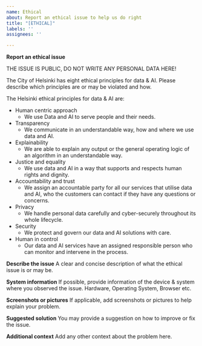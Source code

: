 ```yaml
---
name: Ethical
about: Report an ethical issue to help us do right
title: "[ETHICAL]"
labels: ''
assignees: ''

---
```


**Report an ethical issue**

THE ISSUE IS PUBLIC, DO NOT WRITE ANY PERSONAL DATA HERE!

The City of Helsinki has eight ethical principles for data & AI. Please describe which principles are or may be violated and how.

The Helsinki ethical principles for data & AI are:
 - Human centric approach
    - We use Data and AI to serve people and their needs.
 - Transparency
    - We communicate in an understandable way, how and where we use data and AI.
- Explainability
    - We are able to explain any output or the general operating logic of an algorithm in an understandable way.
- Justice and equality
    - We use data and AI in a way that supports and respects human rights and dignity.
- Accountability and trust
    - We assign an accountable party for all our services that utilise data and AI, who the customers can contact if they have any questions or concerns.
- Privacy
    - We handle personal data carefully and cyber-securely throughout its whole lifecycle.
- Security
    - We protect and govern our data and AI solutions with care.
- Human in control
    - Our data and AI services have an assigned responsible person who can monitor and intervene in the process.

**Describe the issue**
A clear and concise description of what the ethical issue is or may be. 

**System information**
If possible, provide information of the device & system where you observed the issue. Hardware, Operating System, Browser etc.

**Screenshots or pictures**
If applicable, add screenshots or pictures to help explain your problem.

**Suggested solution**
You may provide a suggestion on how to improve or fix the issue.

**Additional context**
Add any other context about the problem here.
